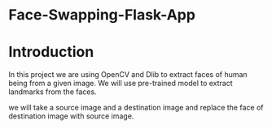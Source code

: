 # Face-Swapping-Flask-App

# Introduction
In this project we are using OpenCV and Dlib to extract faces of human being from a given image. We will use pre-trained model to extract landmarks from the faces.

we will take a source image and a destination image and replace the face of destination image with source image. 
